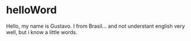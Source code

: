 # helloWord

Hello, my name is Gustavo.
I from Brasil... and not understant english very well, but i know a little words.
